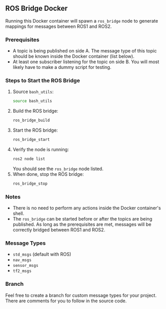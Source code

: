 ## ROS Bridge Docker

Running this Docker container will spawn a `ros_bridge` node to generate mappings for messages between ROS1 and ROS2.

### Prerequisites

- A topic is being published on side A. The message type of this topic should be known inside the Docker container (list below).
- At least one subscriber listening for the topic on side B. You will most likely have to make a dummy script for testing.

### Steps to Start the ROS Bridge

1. Source `bash_utils`:
    ```bash
    source bash_utils
    ```
2. Build the ROS bridge:
    ```bash
    ros_bridge_build
    ```
3. Start the ROS bridge:
    ```bash
    ros_bridge_start
    ```
4. Verify the node is running:
    ```bash
    ros2 node list
    ```
    You should see the `ros_bridge` node listed.
5. When done, stop the ROS bridge:
    ```bash
    ros_bridge_stop
    ```

### Notes

- There is no need to perform any actions inside the Docker container's shell.
- The `ros_bridge` can be started before or after the topics are being published. As long as the prerequisites are met, messages will be correctly bridged between ROS1 and ROS2.

### Message Types

- `std_msgs` (default with ROS)
- `nav_msgs`
- `sensor_msgs`
- `tf2_msgs`

### Branch

Feel free to create a branch for custom message types for your project. There are comments for you to follow in the source code.
